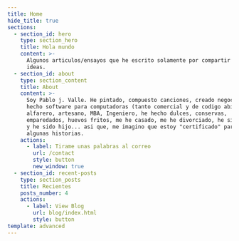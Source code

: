 ```yaml
---
title: Home
hide_title: true
sections:
  - section_id: hero
    type: section_hero
    title: Hola mundo
    content: >-
      Algunos articulos/ensayos que he escrito solamente por compartir algunas
      ideas.
  - section_id: about
    type: section_content
    title: About
    content: >-
      Soy Pablo j. Valle. He pintado, compuesto canciones, creado negocios,
      hecho software para computadoras (tanto comercial y de codigo abierto),
      alfarero, artesano, MBA, Ingeniero, he hecho dulces, conservas,
      emparedados, huevos fritos, me he casado, me he divorciado, he sido padre
      y he sido hijo... asi que, me imagino que estoy "certificado" para contar
      algunas historias.
    actions:
      - label: Tirame unas palabras al correo
        url: /contact
        style: button
        new_window: true
  - section_id: recent-posts
    type: section_posts
    title: Recientes
    posts_number: 4
    actions:
      - label: View Blog
        url: blog/index.html
        style: button
template: advanced
---
```

